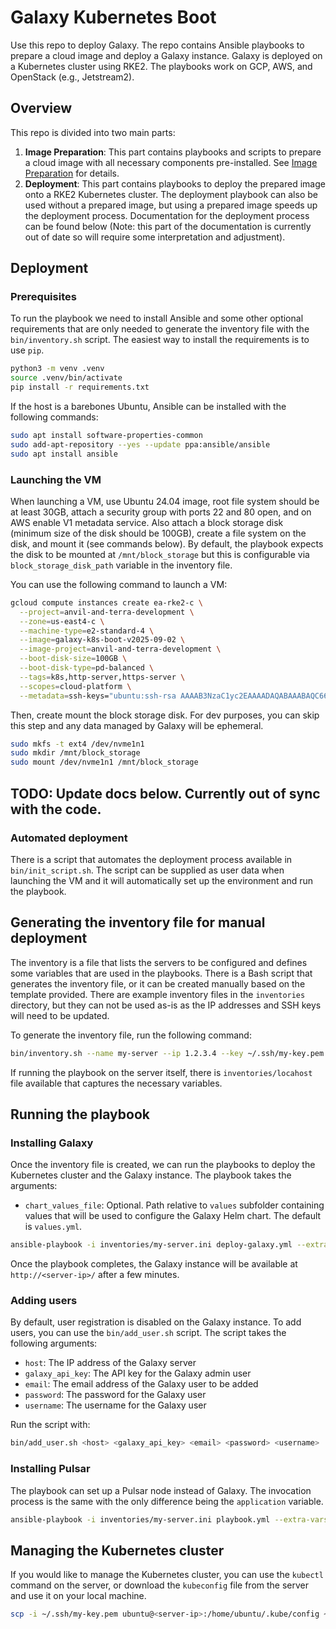 # Galaxy Kubernetes Boot

Use this repo to deploy Galaxy. The repo contains Ansible playbooks to prepare a
cloud image and deploy a Galaxy instance. Galaxy is deployed on a Kubernetes
cluster using RKE2. The playbooks work on GCP, AWS, and OpenStack (e.g.,
Jetstream2).

## Overview

This repo is divided into two main parts:

1. **Image Preparation**: This part contains playbooks and scripts to prepare a
   cloud image with all necessary components pre-installed. See [Image
   Preparation](docs/ImagePreparation.md) for details.
2. **Deployment**: This part contains playbooks to deploy the prepared image
   onto a RKE2 Kubernetes cluster. The deployment playbook can also be used without a
   prepared image, but using a prepared image speeds up the deployment process.
   Documentation for the deployment process can be found below (Note: this part
   of the documentation is currently out of date so will require some
   interpretation and adjustment).

## Deployment

### Prerequisites

To run the playbook we need to install Ansible and some other optional requirements that are only needed to generate the inventory file with the `bin/inventory.sh` script. The easiest way to install the requirements is to use `pip`.

```bash
python3 -m venv .venv
source .venv/bin/activate
pip install -r requirements.txt
```

If the host is a barebones Ubuntu, Ansible can be installed with the following commands:

```bash
sudo apt install software-properties-common
sudo add-apt-repository --yes --update ppa:ansible/ansible
sudo apt install ansible
```

### Launching the VM

When launching a VM, use Ubuntu 24.04 image, root file system should be at least
30GB, attach a security group with ports 22 and 80 open, and on AWS enable V1
metadata service. Also attach a block storage disk (minimum size of the disk
should be 100GB), create a file system on the disk, and mount it (see commands
below). By default, the playbook expects the disk to be mounted at
`/mnt/block_storage` but this is configurable via `block_storage_disk_path`
variable in the inventory file.

You can use the following command to launch a VM:

```bash
gcloud compute instances create ea-rke2-c \
  --project=anvil-and-terra-development \
  --zone=us-east4-c \
  --machine-type=e2-standard-4 \
  --image=galaxy-k8s-boot-v2025-09-02 \
  --image-project=anvil-and-terra-development \
  --boot-disk-size=100GB \
  --boot-disk-type=pd-balanced \
  --tags=k8s,http-server,https-server \
  --scopes=cloud-platform \
  --metadata=ssh-keys="ubuntu:ssh-rsa AAAAB3NzaC1yc2EAAAADAQABAAABAQC66Snr9/0wpnzOkseCDm5xwq8zOI3EyEh0eec0MkED32ZBCFBcS1bnuwh8ZJtjgK0lDEfMAyR9ZwBlGM+BZW1j9h62gw6OyddTNjcKpFEdC9iA6VLpaVMjiEv9HgRw3CglxefYnEefG6j7RW4J9SU1RxEHwhUUPrhNv4whQe16kKaG6P6PNKH8tj8UCoHm3WdcJRXfRQEHkjoNpSAoYCcH3/534GnZrT892oyW2cfiz/0vXOeNkxp5uGZ0iss9XClxlM+eUYA/Klv/HV8YxP7lw8xWSGbTWqL7YkWa8qoQQPiV92qmJPriIC4dj+TuDsoMjbblcgMZN1En+1NEVMbV ea_key_pair"
```

Then, create mount the block storage disk. For dev purposes, you can skip this
step and any data managed by Galaxy will be ephemeral.

```bash
sudo mkfs -t ext4 /dev/nvme1n1
sudo mkdir /mnt/block_storage
sudo mount /dev/nvme1n1 /mnt/block_storage
```

## TODO: Update docs below. Currently out of sync with the code.

### Automated deployment

There is a script that automates the deployment process available in
`bin/init_script.sh`. The script can be supplied as user data when launching the
VM and it will automatically set up the environment and run the playbook.

## Generating the inventory file for manual deployment

The inventory is a file that lists the servers to be configured and defines some variables that are used in the playbooks. There is a Bash script that generates the inventory file, or it can be created manually based on the template provided. There are example inventory files in the `inventories` directory, but they can not be used as-is as the IP addresses and SSH keys will need to be updated.

To generate the inventory file, run the following command:

```bash
bin/inventory.sh --name my-server --ip 1.2.3.4 --key ~/.ssh/my-key.pem > inventories/my-server.ini
```

If running the playbook on the server itself, there is `inventories/locahost` file available that captures the necessary variables.

## Running the playbook

### Installing Galaxy

Once the inventory file is created, we can run the playbooks to deploy the
Kubernetes cluster and the Galaxy instance. The playbook takes the arguments:

- `chart_values_file`: Optional. Path relative to `values` subfolder containing
  values that will be used to configure the Galaxy Helm chart. The default is
  `values.yml`.

```bash
ansible-playbook -i inventories/my-server.ini deploy-galaxy.yml --extra-vars "galaxy_admin_users=email@address.com"
```

Once the playbook completes, the Galaxy instance will be available at `http://<server-ip>/` after a few minutes.

### Adding users

By default, user registration is disabled on the Galaxy instance. To add users, you can use the `bin/add_user.sh` script. The script takes the following arguments:

- `host`: The IP address of the Galaxy server
- `galaxy_api_key`: The API key for the Galaxy admin user
- `email`: The email address of the Galaxy user to be added
- `password`: The password for the Galaxy user
- `username`: The username for the Galaxy user

Run the script with:

```bash
bin/add_user.sh <host> <galaxy_api_key> <email> <password> <username>
```

### Installing Pulsar

The playbook can set up a Pulsar node instead of Galaxy. The invocation process is the same with the only difference being the `application` variable.

```bash
ansible-playbook -i inventories/my-server.ini playbook.yml --extra-vars "application=pulsar" --extra-vars "pulsar_api_key=changeme"
```


## Managing the Kubernetes cluster

If you would like to manage the Kubernetes cluster, you can use the `kubectl` command on the server, or download the `kubeconfig` file from the server and use it on your local machine.

```bash
scp -i ~/.ssh/my-key.pem ubuntu@<server-ip>:/home/ubuntu/.kube/config ~/.kube/config
```
